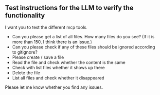 ## Test instructions for the LLM to verify the functionality

I want you to test the different mcp tools.

- Can you please get a list of all files. How many files do you see? (If it is more than 150, I think there is an issue.)
- Can you please check if any of these files should be ignored according to gitignore?
- Please create / save a file
- Read the file and check whether the content is the same
- Check with list files whether it shows up there
- Delete the file
- List all files and check whether it disappeared

Please let me know whether you find any issues.
